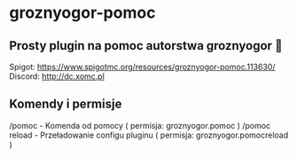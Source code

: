 # groznyogor-pomoc
## Prosty plugin na pomoc autorstwa groznyogor 🥒

Spigot: https://www.spigotmc.org/resources/groznyogor-pomoc.113630/
Discord: http://dc.xomc.pl

## Komendy i permisje
/pomoc - Komenda od pomocy ( permisja: groznyogor.pomoc )
/pomoc reload - Przeładowanie configu pluginu ( permisja: groznyogor.pomocreload )

